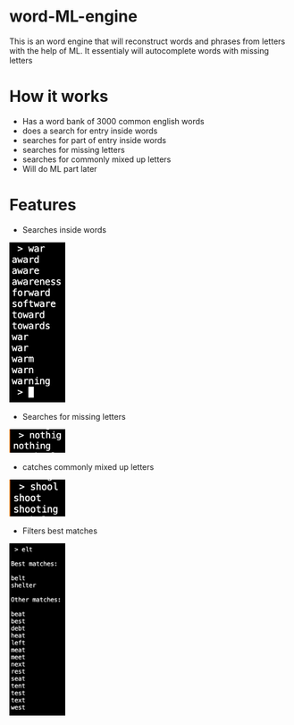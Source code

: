 # word-ML-engine
This is an word engine that will reconstruct words and phrases from letters with the help of ML. It essentialy will autocomplete words with missing letters

# How it works
- Has a word bank of 3000 common english words
- does a search for entry inside words
- searches for part of entry inside words
- searches for missing letters
- searches for commonly mixed up letters
- Will do ML part later

# Features

- Searches inside words

<img src="images/inside_searching.png" width="100"> 

- Searches for missing letters

<img src="images/missing_letters.png" width="100"> 

- catches commonly mixed up letters

<img src="images/commonly_mixed_up_letters.png" width="100"> 

- Filters best matches

<img src="images/filter_best.png" width="100"> 
